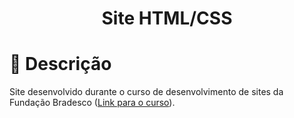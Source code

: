 <h1 align="center">Site HTML/CSS</h1>

# 📄 Descrição

Site desenvolvido durante o curso de desenvolvimento de sites da Fundação Bradesco ([Link para o curso](https://www.ev.org.br/trilhas-de-conhecimento/crie-um-site-simples)).
